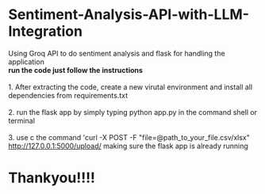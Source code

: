 # Sentiment-Analysis-API-with-LLM-Integration
Using Groq API to do sentiment analysis and flask for handling the application 
<br> <strong>run the code just follow the instructions</strong> </br>
<br> 1. After extracting the code, create a new virutal environment and install all dependencies from requirements.txt</br>
<br> 2. run the flask app by simply typing python app.py in the command shell or terminal</br>
<br> 3. use c the command 'curl -X POST -F "file=@path_to_your_file.csv/xlsx" http://127.0.0.1:5000/upload/ making sure the flask app is already running 
</br>
<h1>Thankyou!!!!</h1>
